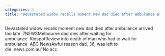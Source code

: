 ```yaml
---
categories: h
title: "Devastated widow recalls moment new dad died after ambulance arrived too late  7NEWS"
---
```

Devastated widow recalls moment new dad died after ambulance arrived too late&nbsp;&nbsp;7NEWSMelbourne dad dies after waiting for ambulance&nbsp;&nbsp;KidspotReview into death of man who had to wait for ambulance&nbsp;&nbsp;ABC NewsAwful reason dad, 36, was left to die&nbsp;&nbsp;news.com.au"No acc